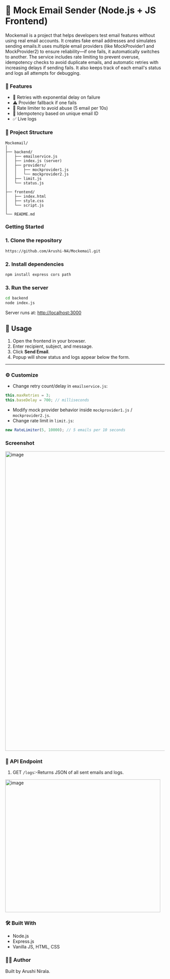 # 📧 Mock Email Sender (Node.js + JS Frontend)

Mockemail is a project that helps developers test email features without using real email accounts. It creates fake email addresses and simulates sending emails.It uses multiple email providers (like MockProvider1 and MockProvider2) to ensure reliability—if one fails, it automatically switches to another. The service includes rate limiting to prevent overuse, idempotency checks to avoid duplicate emails, and automatic retries with increasing delays if sending fails. It also keeps track of each email's status and logs all attempts for debugging.

### 🌟 Features

- 🔄 Retries with exponential delay on failure
- ⚠️ Provider fallback if one fails
- 🚦 Rate limiter to avoid abuse (5 email per 10s)
- 🧠 Idempotency based on unique email ID
- ✅ Live logs

### 📁 Project Structure
```
Mockemail/
│
├── backend/
│   ├── emailservice.js
│   ├── index.js (server)
│   ├── providers/
│   │   ├── mockprovider1.js
│   │   └── mockprovider2.js
│   ├── limit.js
│   └── status.js
│
├── frontend/
│   ├── index.html
│   ├── style.css
│   └── script.js
│
└── README.md
````


### Getting Started

### 1. Clone the repository

```bash
https://github.com/Arushi-N4/Mockemail.git
````

### 2. Install dependencies
```bash
npm install express cors path
```

### 3. Run the server
```bash
cd backend
node index.js
```
Server runs at: [http://localhost:3000](http://localhost:3000)



## 🧪 Usage

1. Open the frontend in your browser.
2. Enter recipient, subject, and message.
3. Click **Send Email**.
4. Popup will show status and logs appear below the form.

---

### ⚙️ Customize

* Change retry count/delay in `emailservice.js`:
```js
this.maxRetries = 3;
this.baseDelay = 700; // milliseconds
```
* Modify mock provider behavior inside `mockprovider1.js` / `mockprovider2.js`.
* Change rate limit in `limit.js`:

```js
new RateLimiter(5, 10000); // 5 emails per 10 seconds
```

### Screenshot
<img width="1473" height="943" alt="image" src="https://github.com/user-attachments/assets/c61ce1ca-6b4a-49fa-92e2-0ca37efabdcf" />

### 📡 API Endpoint

1. GET `/logs`:-Returns JSON of all sent emails and logs.
<img width="490" height="418" alt="image" src="https://github.com/user-attachments/assets/dacf550e-254e-4aba-94f7-0b4055284b12" />



### 🛠️ Built With

* Node.js
* Express.js
* Vanilla JS, HTML, CSS

### 🧑‍💻 Author
Built by Arushi Nirala.


 
